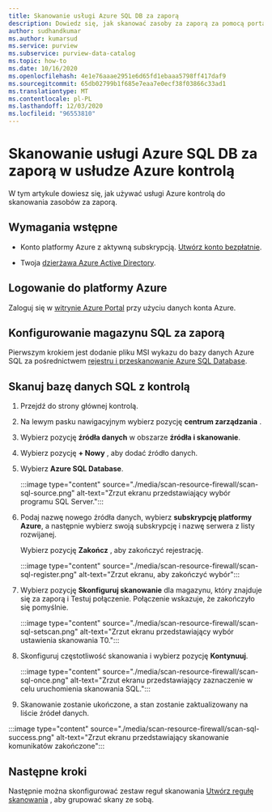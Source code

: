 ```yaml
---
title: Skanowanie usługi Azure SQL DB za zaporą
description: Dowiedz się, jak skanować zasoby za zaporą za pomocą portalu Azure kontrolą.
author: sudhandkumar
ms.author: kumarsud
ms.service: purview
ms.subservice: purview-data-catalog
ms.topic: how-to
ms.date: 10/16/2020
ms.openlocfilehash: 4e1e76aaae2951e6d65fd1ebaaa5798ff417daf9
ms.sourcegitcommit: 65db02799b1f685e7eaa7e0ecf38f03866c33ad1
ms.translationtype: MT
ms.contentlocale: pl-PL
ms.lasthandoff: 12/03/2020
ms.locfileid: "96553810"
---
```

# <a name="scan-azure-sql-db-behind-a-firewall-in-azure-purview"></a>Skanowanie usługi Azure SQL DB za zaporą w usłudze Azure kontrolą

W tym artykule dowiesz się, jak używać usługi Azure kontrolą do skanowania zasobów za zaporą.

## <a name="prerequisites"></a>Wymagania wstępne

* Konto platformy Azure z aktywną subskrypcją. [Utwórz konto bezpłatnie](https://azure.microsoft.com/free/?WT.mc_id=A261C142F).

* Twoja [dzierżawa Azure Active Directory](../active-directory/fundamentals/active-directory-access-create-new-tenant.md).

## <a name="sign-in-to-azure"></a>Logowanie do platformy Azure

Zaloguj się w [witrynie Azure Portal](https://portal.azure.com) przy użyciu danych konta Azure.

## <a name="set-up-sql-storage-behind-a-firewall"></a>Konfigurowanie magazynu SQL za zaporą

Pierwszym krokiem jest dodanie pliku MSI wykazu do bazy danych Azure SQL za pośrednictwem [rejestru i przeskanowanie Azure SQL Database](register-scan-azure-sql-database.md).

## <a name="scan-sql-db-from-purview"></a>Skanuj bazę danych SQL z kontrolą

1. Przejdź do strony głównej kontrolą.

1. Na lewym pasku nawigacyjnym wybierz pozycję **centrum zarządzania** .

1. Wybierz pozycję **źródła danych** w obszarze **źródła i skanowanie**.

1. Wybierz pozycję **+ Nowy** , aby dodać źródło danych.

1. Wybierz **Azure SQL Database**.

   :::image type="content" source="./media/scan-resource-firewall/scan-sql-source.png" alt-text="Zrzut ekranu przedstawiający wybór programu SQL Server.":::

1. Podaj nazwę nowego źródła danych, wybierz **subskrypcję platformy Azure**, a następnie wybierz swoją subskrypcję i nazwę serwera z listy rozwijanej.

   Wybierz pozycję **Zakończ** , aby zakończyć rejestrację. 

   :::image type="content" source="./media/scan-resource-firewall/scan-sql-register.png" alt-text="Zrzut ekranu, aby zakończyć wybór":::

1. Wybierz pozycję **Skonfiguruj skanowanie** dla magazynu, który znajduje się za zaporą i Testuj połączenie. Połączenie wskazuje, że zakończyło się pomyślnie. 

   :::image type="content" source="./media/scan-resource-firewall/scan-sql-setscan.png" alt-text="Zrzut ekranu przedstawiający wybór ustawienia skanowania T0.":::

1. Skonfiguruj częstotliwość skanowania i wybierz pozycję **Kontynuuj**.

   :::image type="content" source="./media/scan-resource-firewall/scan-sql-once.png" alt-text="Zrzut ekranu przedstawiający zaznaczenie w celu uruchomienia skanowania SQL.":::

1.  Skanowanie zostanie ukończone, a stan zostanie zaktualizowany na liście źródeł danych.

   :::image type="content" source="./media/scan-resource-firewall/scan-sql-success.png" alt-text="Zrzut ekranu przedstawiający skanowanie komunikatów zakończone":::
   
## <a name="next-steps"></a>Następne kroki

Następnie można skonfigurować zestaw reguł skanowania [Utwórz regułę skanowania](create-a-scan-rule-set.md) , aby grupować skany ze sobą.
